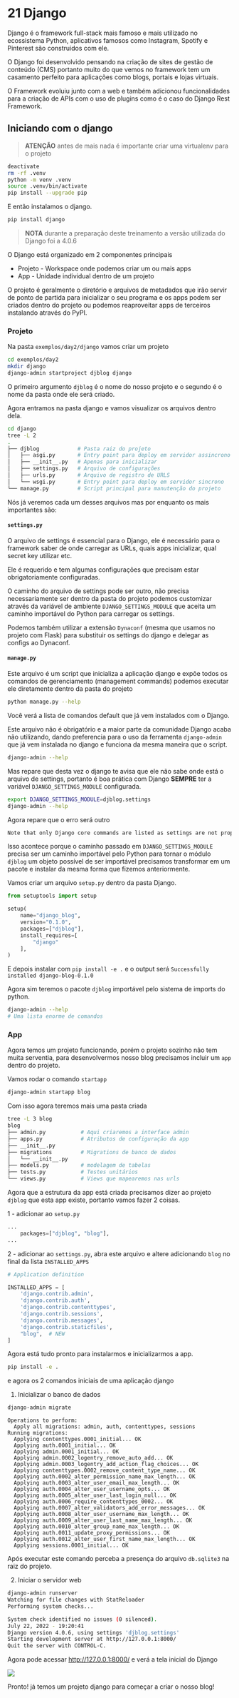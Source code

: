 # 21 Django

Django é o framework full-stack mais famoso e mais utilizado no ecossistema Python,
aplicativos famosos como Instagram, Spotify e Pinterest são construidos com ele.

O Django foi desenvolvido pensando na criação de sites de gestão de conteúdo (CMS)
portanto muito do que vemos no framework tem um casamento perfeito para aplicações
como blogs, portais e lojas virtuais.

O Framework evoluiu junto com a web e também adicionou funcionalidades para a 
criação de APIs com o uso de plugins como é o caso do Django Rest Framework.

## Iniciando com o django

> **ATENÇÃO** antes de mais nada é importante criar uma virtualenv para o projeto

```bash
deactivate
rm -rf .venv
python -m venv .venv
source .venv/bin/activate
pip install --upgrade pip
```

E então instalamos o django.


```bash
pip install django
```

> **NOTA** durante a preparação deste treinamento a versão utilizada do Django foi a 4.0.6


O Django está organizado em 2 componentes principais

- Projeto - Workspace onde podemos criar um ou mais apps
- App - Unidade individual dentro de um projeto

O projeto é geralmente o diretório e arquivos de metadados que irão servir de ponto de partida para
inicializar o seu programa e os apps podem ser criados dentro do projeto ou podemos reaproveitar
apps de terceiros instalando através do PyPI.

### Projeto

Na pasta `exemplos/day2/django` vamos criar um projeto

```bash
cd exemplos/day2
mkdir django
django-admin startproject djblog django
```

O primeiro argumento `djblog` é o nome do nosso projeto e o segundo é o nome da pasta onde ele será criado.

Agora entramos na pasta django e vamos visualizar os arquivos dentro dela.

```bash
cd django
tree -L 2                    
.
├── djblog            # Pasta raiz do projeto
│   ├── asgi.py       # Entry point para deploy em servidor assincrono
│   ├── __init__.py   # Apenas para inicializar 
│   ├── settings.py   # Arquivo de configurações
│   ├── urls.py       # Arquivo de registro de URLS
│   └── wsgi.py       # Entry point para deploy em servidor sincrono
└── manage.py         # Script principal para manutenção do projeto
```

Nós já veremos cada um desses arquivos mas por enquanto os mais importantes são:

#### `settings.py`

O arquivo de settings é essencial para o Django, ele é necessário para o framework saber
de onde carregar as URLs, quais apps inicializar, qual secret key utilizar etc.

Ele é requerido e tem algumas configurações que precisam estar obrigatoriamente configuradas.

O caminho do arquivo de settings pode ser outro, não precisa necessariamente ser dentro da pasta do projeto
podemos customizar através da variável de ambiente `DJANGO_SETTINGS_MODULE` que aceita um caminho importável 
do Python para carregar os settings.

Podemos também utilizar a extensão `Dynaconf` (mesma que usamos no projeto com Flask) para substituir os
settings do django e delegar as configs ao Dynaconf.

####  `manage.py` 

Este arquivo é um script que inicializa a aplicação django e expõe todos os comandos de gerenciamento (management commands)
podemos executar ele diretamente dentro da pasta do projeto

```bash
python manage.py --help
```

Você verá a lista de comandos default que já vem instalados com o Django.

Este arquivo não é obrigatório e a maior parte da comunidade Django acaba não
utilizando, dando preferencia para o uso da ferramenta `django-admin` que 
já vem instalada no django e funciona da mesma maneira que o script.

```bash
django-admin --help
```

Mas repare que desta vez o django te avisa que ele não sabe onde está o arquivo de settings,
portanto é boa prática com Django **SEMPRE** ter a variável `DJANGO_SETTINGS_MODULE` configurada.

```bash
export DJANGO_SETTINGS_MODULE=djblog.settings
django-admin --help
```

Agora repare que o erro será outro

```bash
Note that only Django core commands are listed as settings are not properly configured (error: No module named 'djblog').
```

Isso acontece porque o caminho passado em `DJANGO_SETTINGS_MODULE` precisa ser um caminho importável pelo Python
para tornar o módulo `djblog` um objeto possível de ser importável precisamos transformar em um pacote e instalar
da mesma forma que fizemos anteriormente.

Vamos criar um arquivo `setup.py` dentro da pasta Django.

```python
from setuptools import setup

setup(
    name="django_blog",
    version="0.1.0",
    packages=["djblog"],
    install_requires=[
        "django"
    ],
)
```

E depois instalar com `pip install -e .` e o output será `Successfully installed django-blog-0.1.0`

Agora sim teremos o pacote `djblog` importável pelo sistema de imports do python.

```bash
django-admin --help
# Uma lista enorme de comandos
```

### App

Agora temos um projeto funcionando, porém o projeto sozinho não tem muita serventia, 
para desenvolvermos nosso blog precisamos incluir um `app` dentro do projeto.

Vamos rodar o comando `startapp`

```bash
django-admin startapp blog
```

Com isso agora teremos mais uma pasta criada

```bash
tree -L 3 blog               
blog
├── admin.py           # Aqui criaremos a interface admin
├── apps.py            # Atributos de configuração da app
├── __init__.py
├── migrations         # Migrations de banco de dados
│   └── __init__.py 
├── models.py          # modelagem de tabelas
├── tests.py           # Testes unitários
└── views.py           # Views que mapearemos nas urls
```

Agora que a estrutura da app está criada precisamos dizer ao projeto `djblog` 
que esta app existe, portanto vamos fazer 2 coisas.

1 - adicionar ao `setup.py`

```python
...
    packages=["djblog", "blog"],
...
```

2 - adicionar ao `settings.py`, abra este arquivo e altere adicionando `blog` no final da lista `INSTALLED_APPS`

```python
# Application definition

INSTALLED_APPS = [
    'django.contrib.admin',
    'django.contrib.auth',
    'django.contrib.contenttypes',
    'django.contrib.sessions',
    'django.contrib.messages',
    'django.contrib.staticfiles',
    "blog",  # NEW
]
```

Agora está tudo pronto para instalarmos e inicializarmos a app.


```bash
pip install -e .
```

e agora os 2 comandos iniciais de uma aplicação django

1. Inicializar o banco de dados

```bash
django-admin migrate
```
```                   
Operations to perform:
  Apply all migrations: admin, auth, contenttypes, sessions
Running migrations:
  Applying contenttypes.0001_initial... OK
  Applying auth.0001_initial... OK
  Applying admin.0001_initial... OK
  Applying admin.0002_logentry_remove_auto_add... OK
  Applying admin.0003_logentry_add_action_flag_choices... OK
  Applying contenttypes.0002_remove_content_type_name... OK
  Applying auth.0002_alter_permission_name_max_length... OK
  Applying auth.0003_alter_user_email_max_length... OK
  Applying auth.0004_alter_user_username_opts... OK
  Applying auth.0005_alter_user_last_login_null... OK
  Applying auth.0006_require_contenttypes_0002... OK
  Applying auth.0007_alter_validators_add_error_messages... OK
  Applying auth.0008_alter_user_username_max_length... OK
  Applying auth.0009_alter_user_last_name_max_length... OK
  Applying auth.0010_alter_group_name_max_length... OK
  Applying auth.0011_update_proxy_permissions... OK
  Applying auth.0012_alter_user_first_name_max_length... OK
  Applying sessions.0001_initial... OK
```

Após executar este comando perceba a presença do arquivo `db.sqlite3` na raiz do projeto.


2. Iniciar o servidor web

```bash
django-admin runserver
Watching for file changes with StatReloader
Performing system checks...

System check identified no issues (0 silenced).
July 22, 2022 - 19:20:41
Django version 4.0.6, using settings 'djblog.settings'
Starting development server at http://127.0.0.1:8000/
Quit the server with CONTROL-C.
```

Agora pode acessar http://127.0.0.1:8000/ e verá a tela inicial do Django

![](imgs/django_start.png)


Pronto! já temos um projeto django para começar a criar o nosso blog!
